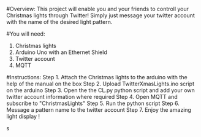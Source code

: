 #Overview:
This project will enable you and your friends to controll your Christmas lights through Twitter! 
Simply just message your twitter account with the name of the desired light pattern. 

#You will need:
1. Christmas lights 
2. Arduino Uno with an Ethernet Shield
3. Twitter account 
4. MQTT

#Instructions:
Step 1.   Attach the Christmas lights to the arduino with the help of the manual on the box
Step 2.   Upload TwitterXmasLights.ino script on the arduino 
Step 3.   Open the the CL.py python script and add your own twitter account information where required
Step 4.   Open MQTT and subscribe to "ChristmasLights" 
Step 5.   Run the python script
Step 6.   Message a pattern name to the twitter account
Step 7.   Enjoy the amazing light display !

  
s
